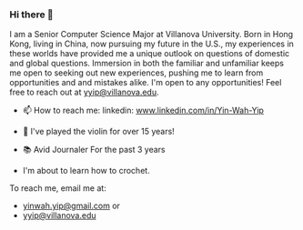 ### Hi there 👋

I am a Senior Computer Science Major at Villanova University. Born in Hong Kong, living in China, now pursuing my future in the U.S., my experiences in these worlds have provided me a unique outlook on questions of domestic and global questions. Immersion in both the familiar and unfamiliar keeps me open to seeking out new experiences, pushing me to learn from opportunities and and mistakes alike. 
I'm open to any opportunities! Feel free to reach out at yyip@villanova.edu.


- 📫 How to reach me: 
linkedin: 
www.linkedin.com/in/Yin-Wah-Yip

- 🎻 I've played the violin for over 15 years!
- 📚 Avid Journaler For the past 3 years
- I'm about to learn how to crochet.


To reach me, email me at:
- yinwah.yip@gmail.com 
or
- yyip@villanova.edu 




